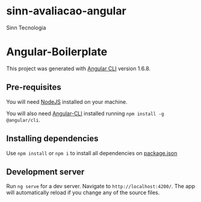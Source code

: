 # sinn-avaliacao-angular
Sinn Tecnologia

# Angular-Boilerplate

This project was generated with [Angular CLI](https://github.com/angular/angular-cli) version 1.6.8.


## Pre-requisites
You will need [NodeJS](https://nodejs.org/en/) installed on your machine.

You will also need [Angular-CLI](https://cli.angular.io/) installed running `npm install -g @angular/cli`.


## Installing dependencies

Use `npm install` or `npm i` to install all dependencies on [package.json](package.json)

## Development server

Run `ng serve` for a dev server. Navigate to `http://localhost:4200/`. The app will automatically reload if you change any of the source files.